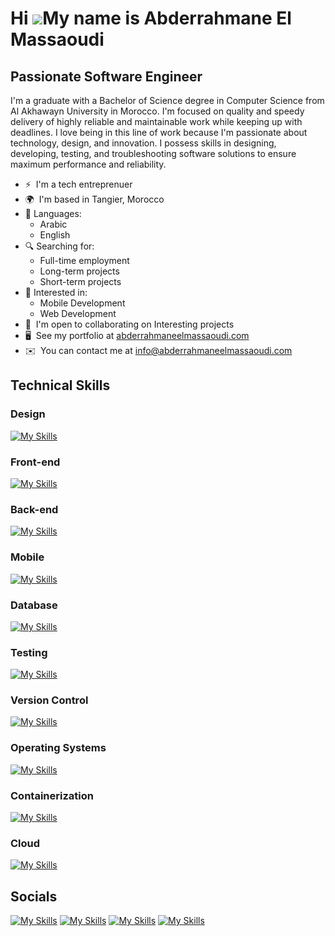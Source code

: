 Hi ![](https://user-images.githubusercontent.com/18350557/176309783-0785949b-9127-417c-8b55-ab5a4333674e.gif)My name is Abderrahmane El Massaoudi
=================================================================================================================================================

Passionate Software Engineer
----------------------------

I'm a graduate with a Bachelor of Science degree in Computer Science from Al Akhawayn University in Morocco. I'm focused on quality and speedy delivery of highly reliable and maintainable work while keeping up with deadlines. I love being in this line of work because I'm passionate about technology, design, and innovation. I possess skills in designing, developing, testing, and troubleshooting software solutions to ensure maximum performance and reliability.

* ⚡  I'm a tech entreprenuer
* 🌍  I'm based in Tangier, Morocco
* 📕 Languages:
  - Arabic
  - English
* 🔍 Searching for:
  - Full-time employment
  - Long-term projects
  - Short-term projects
* 👀 Interested in:
  - Mobile Development
  - Web Development
* 🤝  I'm open to collaborating on Interesting projects
* 🖥️  See my portfolio at [abderrahmaneelmassaoudi.com](https://abderrahmaneelmassaoudi.com)
* ✉️  You can contact me at [info@abderrahmaneelmassaoudi.com](mailto:info@abderrahmaneelmassaoudi.com)


## Technical Skills
### Design
[![My Skills](https://skillicons.dev/icons?i=xd,figma)](#)
### Front-end
[![My Skills](https://skillicons.dev/icons?i=html,css,js,ts,bootstrap,jquery,react)](#)
### Back-end
[![My Skills](https://skillicons.dev/icons?i=nodejs,java,python,c,cs,cpp)](#)
### Mobile
[![My Skills](https://skillicons.dev/icons?i=flutter,react)](#)
### Database
[![My Skills](https://skillicons.dev/icons?i=mysql,mongodb,redis,firebase)](#)
### Testing
[![My Skills](https://skillicons.dev/icons?i=jest,cypress)](#)
### Version Control
[![My Skills](https://skillicons.dev/icons?i=git,github)](#)
### Operating Systems
[![My Skills](https://skillicons.dev/icons?i=linux,windows)](#)
### Containerization
[![My Skills](https://skillicons.dev/icons?i=docker,kubernetes)](#)
### Cloud
[![My Skills](https://skillicons.dev/icons?i=aws,gcp)](#)

## Socials
[![My Skills](https://skillicons.dev/icons?i=github)](https://github.com/abderrelmsd)
[![My Skills](https://skillicons.dev/icons?i=stackoverflow)](https://stackoverflow.com/users/13905069/abderrelmsd)
[![My Skills](https://skillicons.dev/icons?i=linkedin)](https://linkedin.com/in/abderrelmsd)
[![My Skills](https://skillicons.dev/icons?i=discord)](https://discord.com/users/abderrelmsd)
